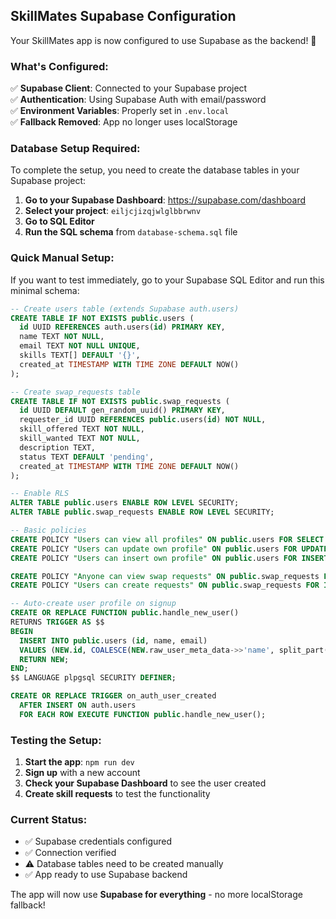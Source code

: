 ## SkillMates Supabase Configuration

Your SkillMates app is now configured to use Supabase as the backend! 🎉

### What's Configured:

✅ **Supabase Client**: Connected to your Supabase project  
✅ **Authentication**: Using Supabase Auth with email/password  
✅ **Environment Variables**: Properly set in `.env.local`  
✅ **Fallback Removed**: App no longer uses localStorage  

### Database Setup Required:

To complete the setup, you need to create the database tables in your Supabase project:

1. **Go to your Supabase Dashboard**: https://supabase.com/dashboard
2. **Select your project**: `eiljcjizqjwlglbbrwnv`
3. **Go to SQL Editor**
4. **Run the SQL schema** from `database-schema.sql` file

### Quick Manual Setup:

If you want to test immediately, go to your Supabase SQL Editor and run this minimal schema:

```sql
-- Create users table (extends Supabase auth.users)
CREATE TABLE IF NOT EXISTS public.users (
  id UUID REFERENCES auth.users(id) PRIMARY KEY,
  name TEXT NOT NULL,
  email TEXT NOT NULL UNIQUE,
  skills TEXT[] DEFAULT '{}',
  created_at TIMESTAMP WITH TIME ZONE DEFAULT NOW()
);

-- Create swap_requests table
CREATE TABLE IF NOT EXISTS public.swap_requests (
  id UUID DEFAULT gen_random_uuid() PRIMARY KEY,
  requester_id UUID REFERENCES public.users(id) NOT NULL,
  skill_offered TEXT NOT NULL,
  skill_wanted TEXT NOT NULL,
  description TEXT,
  status TEXT DEFAULT 'pending',
  created_at TIMESTAMP WITH TIME ZONE DEFAULT NOW()
);

-- Enable RLS
ALTER TABLE public.users ENABLE ROW LEVEL SECURITY;
ALTER TABLE public.swap_requests ENABLE ROW LEVEL SECURITY;

-- Basic policies
CREATE POLICY "Users can view all profiles" ON public.users FOR SELECT USING (true);
CREATE POLICY "Users can update own profile" ON public.users FOR UPDATE USING (auth.uid() = id);
CREATE POLICY "Users can insert own profile" ON public.users FOR INSERT WITH CHECK (auth.uid() = id);

CREATE POLICY "Anyone can view swap requests" ON public.swap_requests FOR SELECT USING (true);
CREATE POLICY "Users can create requests" ON public.swap_requests FOR INSERT WITH CHECK (auth.uid() = requester_id);

-- Auto-create user profile on signup
CREATE OR REPLACE FUNCTION public.handle_new_user()
RETURNS TRIGGER AS $$
BEGIN
  INSERT INTO public.users (id, name, email)
  VALUES (NEW.id, COALESCE(NEW.raw_user_meta_data->>'name', split_part(NEW.email, '@', 1)), NEW.email);
  RETURN NEW;
END;
$$ LANGUAGE plpgsql SECURITY DEFINER;

CREATE OR REPLACE TRIGGER on_auth_user_created
  AFTER INSERT ON auth.users
  FOR EACH ROW EXECUTE FUNCTION public.handle_new_user();
```

### Testing the Setup:

1. **Start the app**: `npm run dev`
2. **Sign up** with a new account
3. **Check your Supabase Dashboard** to see the user created
4. **Create skill requests** to test the functionality

### Current Status:
- ✅ Supabase credentials configured
- ✅ Connection verified
- ⚠️ Database tables need to be created manually
- ✅ App ready to use Supabase backend

The app will now use **Supabase for everything** - no more localStorage fallback!